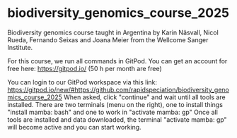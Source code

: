 # biodiversity_genomics_course_2025
Biodiversity genomics course taught in Argentina by Karin Näsvall, Nicol Rueda, Fernando Seixas and Joana Meier from the Wellcome Sanger Institute.

For this course, we run all commands in GitPod. You can get an account for free here: https://gitpod.io/ (50 h per month are free)

You can login to our GitPod workspace via this link:
https://gitpod.io/new/#https://github.com/rapidspeciation/biodiversity_genomics_course_2025
When asked, click "continue" and wait until all tools are installed. 
There are two terminals (menu on the right), one to install things "install mamba: bash" and one to work in "activate mamba: gp"
Once all tools are installed and data downloaded, the terminal "activate mamba: gp" will become active and you can start working.

